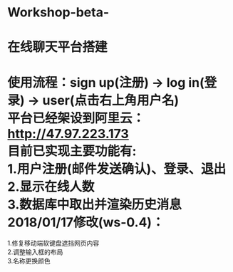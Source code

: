 # Workshop-beta-
在线聊天平台搭建
===
使用流程：sign up(注册) -> log in(登录) -> user(点击右上角用户名)<br>
平台已经架设到阿里云：http://47.97.223.173<br>
目前已实现主要功能有:<br>
1.用户注册(邮件发送确认)、登录、退出<br>
2.显示在线人数<br>
3.数据库中取出并渲染历史消息<br>
2018/01/17修改(ws-0.4)：
===
1.修复移动端软键盘遮挡网页内容<br>
2.调整输入框的布局<br>
3.名称更换颜色<br>
